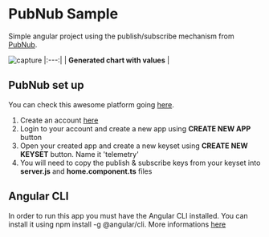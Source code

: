 # PubNub Sample

Simple angular project using the publish/subscribe mechanism from [PubNub](https://www.pubnub.com).

![capture](https://user-images.githubusercontent.com/17515623/41038960-ad9affb4-69a0-11e8-91ba-47535effd730.PNG)
|:---:|
| **Generated chart with values** |

## PubNub set up

You can check this awesome platform going [here](https://www.pubnub.com).

1) Create an account [here](https://dashboard.pubnub.com/signup)
2) Login to your account and create a new app using **CREATE NEW APP** button
3) Open your created app and create a new keyset using **CREATE NEW KEYSET** button. Name it 'telemetry'
4) You will need to copy the publish & subscribe keys from your keyset into **server.js** and **home.component.ts** files


## Angular CLI

In order to run this app you must have the Angular CLI installed. You can install it using npm install -g @angular/cli. More informations [here](https://cli.angular.io)
